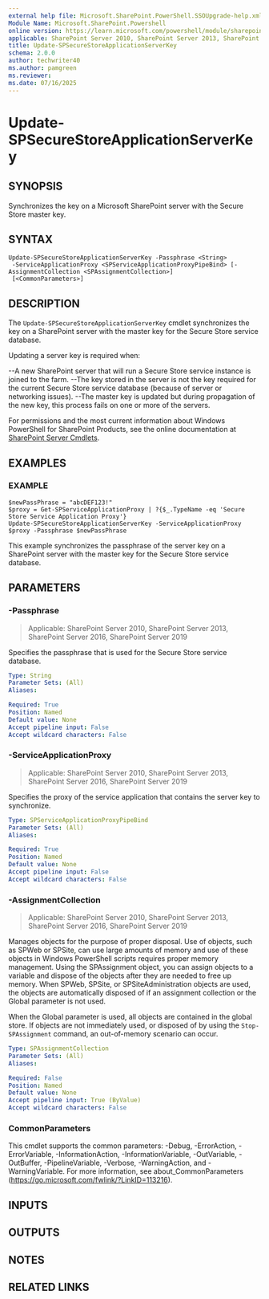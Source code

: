 ```yaml
---
external help file: Microsoft.SharePoint.PowerShell.SSOUpgrade-help.xml
Module Name: Microsoft.SharePoint.Powershell
online version: https://learn.microsoft.com/powershell/module/sharepoint-server/update-spsecurestoreapplicationserverkey
applicable: SharePoint Server 2010, SharePoint Server 2013, SharePoint Server 2016, SharePoint Server 2019
title: Update-SPSecureStoreApplicationServerKey
schema: 2.0.0
author: techwriter40
ms.author: pamgreen
ms.reviewer:
ms.date: 07/16/2025
---
```


# Update-SPSecureStoreApplicationServerKey

## SYNOPSIS
Synchronizes the key on a Microsoft SharePoint server with the Secure Store master key.

## SYNTAX

```
Update-SPSecureStoreApplicationServerKey -Passphrase <String>
 -ServiceApplicationProxy <SPServiceApplicationProxyPipeBind> [-AssignmentCollection <SPAssignmentCollection>]
 [<CommonParameters>]
```

## DESCRIPTION
The `Update-SPSecureStoreApplicationServerKey` cmdlet synchronizes the key on a SharePoint server with the master key for the Secure Store service database.

Updating a server key is required when:

--A new SharePoint server that will run a Secure Store service instance is joined to the farm.
--The key stored in the server is not the key required for the current Secure Store service database (because of server or networking issues).
--The master key is updated but during propagation of the new key, this process fails on one or more of the servers.

For permissions and the most current information about Windows PowerShell for SharePoint Products, see the online documentation at [SharePoint Server Cmdlets](https://learn.microsoft.com/powershell/sharepoint/sharepoint-server/sharepoint-server-cmdlets).

## EXAMPLES

### EXAMPLE
```
$newPassPhrase = "abcDEF123!"
$proxy = Get-SPServiceApplicationProxy | ?{$_.TypeName -eq 'Secure Store Service Application Proxy'}
Update-SPSecureStoreApplicationServerKey -ServiceApplicationProxy $proxy -Passphrase $newPassPhrase
```

This example synchronizes the passphrase of the server key on a SharePoint server with the master key for the Secure Store service database.

## PARAMETERS

### -Passphrase

> Applicable: SharePoint Server 2010, SharePoint Server 2013, SharePoint Server 2016, SharePoint Server 2019

Specifies the passphrase that is used for the Secure Store service database.

```yaml
Type: String
Parameter Sets: (All)
Aliases:

Required: True
Position: Named
Default value: None
Accept pipeline input: False
Accept wildcard characters: False
```

### -ServiceApplicationProxy

> Applicable: SharePoint Server 2010, SharePoint Server 2013, SharePoint Server 2016, SharePoint Server 2019

Specifies the proxy of the service application that contains the server key to synchronize.

```yaml
Type: SPServiceApplicationProxyPipeBind
Parameter Sets: (All)
Aliases:

Required: True
Position: Named
Default value: None
Accept pipeline input: False
Accept wildcard characters: False
```

### -AssignmentCollection

> Applicable: SharePoint Server 2010, SharePoint Server 2013, SharePoint Server 2016, SharePoint Server 2019

Manages objects for the purpose of proper disposal.
Use of objects, such as SPWeb or SPSite, can use large amounts of memory and use of these objects in Windows PowerShell scripts requires proper memory management.
Using the SPAssignment object, you can assign objects to a variable and dispose of the objects after they are needed to free up memory.
When SPWeb, SPSite, or SPSiteAdministration objects are used, the objects are automatically disposed of if an assignment collection or the Global parameter is not used.

When the Global parameter is used, all objects are contained in the global store.
If objects are not immediately used, or disposed of by using the `Stop-SPAssignment` command, an out-of-memory scenario can occur.

```yaml
Type: SPAssignmentCollection
Parameter Sets: (All)
Aliases:

Required: False
Position: Named
Default value: None
Accept pipeline input: True (ByValue)
Accept wildcard characters: False
```

### CommonParameters
This cmdlet supports the common parameters: -Debug, -ErrorAction, -ErrorVariable, -InformationAction, -InformationVariable, -OutVariable, -OutBuffer, -PipelineVariable, -Verbose, -WarningAction, and -WarningVariable. For more information, see about_CommonParameters (https://go.microsoft.com/fwlink/?LinkID=113216).

## INPUTS

## OUTPUTS

## NOTES

## RELATED LINKS
